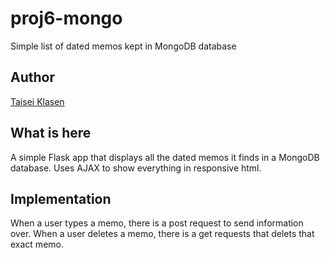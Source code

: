 # proj6-mongo
Simple list of dated memos kept in MongoDB database

## Author
[Taisei Klasen](taiseik@uoregon.edu)

## What is here

A simple Flask app that displays all the dated memos it finds in a MongoDB database.
Uses AJAX to show everything in responsive html.

## Implementation
When a user types a memo, there is a post request to send information over.
When a user deletes a memo, there is a get requests that delets that
exact memo.





